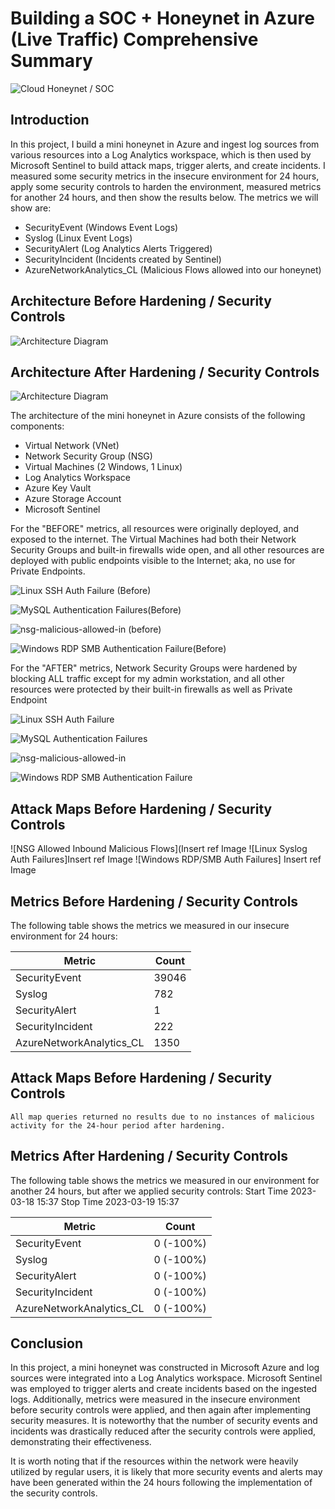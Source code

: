 # Building a SOC + Honeynet in Azure (Live Traffic) Comprehensive Summary
![Cloud Honeynet / SOC](https://i.imgur.com/ZWxe03e.jpg)

## Introduction

In this project, I build a mini honeynet in Azure and ingest log sources from various resources into a Log Analytics workspace, which is then used by Microsoft Sentinel to build attack maps, trigger alerts, and create incidents. I measured some security metrics in the insecure environment for 24 hours, apply some security controls to harden the environment, measured metrics for another 24 hours, and then show the results below. The metrics we will show are:

- SecurityEvent (Windows Event Logs)
- Syslog (Linux Event Logs)
- SecurityAlert (Log Analytics Alerts Triggered)
- SecurityIncident (Incidents created by Sentinel)
- AzureNetworkAnalytics_CL (Malicious Flows allowed into our honeynet)

## Architecture Before Hardening / Security Controls
![Architecture Diagram](https://i.imgur.com/aBDwnKb.jpg)

## Architecture After Hardening / Security Controls
![Architecture Diagram](https://i.imgur.com/YQNa9Pp.jpg)

The architecture of the mini honeynet in Azure consists of the following components:

- Virtual Network (VNet)
- Network Security Group (NSG)
- Virtual Machines (2 Windows, 1 Linux)
- Log Analytics Workspace
- Azure Key Vault
- Azure Storage Account
- Microsoft Sentinel

For the "BEFORE" metrics, all resources were originally deployed, and exposed to the internet. The Virtual Machines had both their Network Security Groups and built-in firewalls wide open, and all other resources are deployed with public endpoints visible to the Internet; aka, no use for Private Endpoints.

![Linux SSH Auth Failure (Before)](https://user-images.githubusercontent.com/109401839/235729193-7b789d7e-2b2e-4f70-ba19-c9f7cfb6f369.png)

![MySQL Authentication Failures(Before)](https://user-images.githubusercontent.com/109401839/235729194-cf4c4918-2953-447c-a945-406b358c5a00.png)

![nsg-malicious-allowed-in (before)](https://user-images.githubusercontent.com/109401839/235729209-c4b5216c-9d0c-43e1-b270-1f6da8ca2845.png)

![Windows RDP   SMB Authentication Failure(Before)](https://user-images.githubusercontent.com/109401839/235729210-0c0f6c47-6db7-41a7-9c12-a41861b00f9e.png)


For the "AFTER" metrics, Network Security Groups were hardened by blocking ALL traffic except for my admin workstation, and all other resources were protected by their built-in firewalls as well as Private Endpoint

![Linux SSH Auth Failure](https://user-images.githubusercontent.com/109401839/235729264-56cdce9b-5c9a-46ee-bd76-d291faa7fbf8.png)

![MySQL Authentication Failures](https://user-images.githubusercontent.com/109401839/235729270-99323804-9328-41c9-b25b-59e63e7a101c.png)

![nsg-malicious-allowed-in](https://user-images.githubusercontent.com/109401839/235729275-dfa0f88b-49ac-4fd2-9842-89396d8a67fb.png)

![Windows RDP   SMB Authentication Failure](https://user-images.githubusercontent.com/109401839/235729282-8afeb409-fd5c-4fa9-8ac7-cf311a711807.png)


## Attack Maps Before Hardening / Security Controls
![NSG Allowed Inbound Malicious Flows](Insert ref Image
![Linux Syslog Auth Failures]Insert ref Image
![Windows RDP/SMB Auth Failures] Insert ref Image

## Metrics Before Hardening / Security Controls

The following table shows the metrics we measured in our insecure environment for 24 hours:
<div>

| Metric                   | Count
| ------------------------ | -----
| SecurityEvent            | 39046
| Syslog                   | 782
| SecurityAlert            | 1
| SecurityIncident         | 222
| AzureNetworkAnalytics_CL | 1350

## Attack Maps Before Hardening / Security Controls

```All map queries returned no results due to no instances of malicious activity for the 24-hour period after hardening.```

## Metrics After Hardening / Security Controls

The following table shows the metrics we measured in our environment for another 24 hours, but after we applied security controls:
Start Time 2023-03-18 15:37
Stop Time	2023-03-19 15:37

| Metric                   | Count
| ------------------------ | -----
| SecurityEvent            | 0 (-100%)
| Syslog                   | 0 (-100%)
| SecurityAlert            | 0 (-100%) 
| SecurityIncident         | 0 (-100%)
| AzureNetworkAnalytics_CL | 0 (-100%)

## Conclusion

In this project, a mini honeynet was constructed in Microsoft Azure and log sources were integrated into a Log Analytics workspace. Microsoft Sentinel was employed to trigger alerts and create incidents based on the ingested logs. Additionally, metrics were measured in the insecure environment before security controls were applied, and then again after implementing security measures. It is noteworthy that the number of security events and incidents was drastically reduced after the security controls were applied, demonstrating their effectiveness.

It is worth noting that if the resources within the network were heavily utilized by regular users, it is likely that more security events and alerts may have been generated within the 24 hours following the implementation of the security controls.

